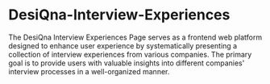 # DesiQna-Interview-Experiences
The DesiQna Interview Experiences Page serves as a frontend web platform designed to enhance user experience by systematically presenting a collection of interview experiences from various companies. The primary goal is to provide users with valuable insights into different companies' interview processes in a well-organized manner.
